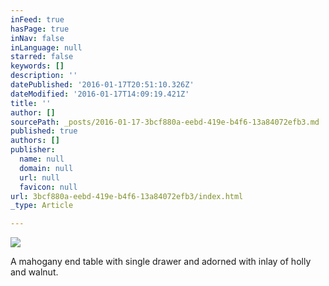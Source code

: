 ```yaml
---
inFeed: true
hasPage: true
inNav: false
inLanguage: null
starred: false
keywords: []
description: ''
datePublished: '2016-01-17T20:51:10.326Z'
dateModified: '2016-01-17T14:09:19.421Z'
title: ''
author: []
sourcePath: _posts/2016-01-17-3bcf880a-eebd-419e-b4f6-13a84072efb3.md
published: true
authors: []
publisher:
  name: null
  domain: null
  url: null
  favicon: null
url: 3bcf880a-eebd-419e-b4f6-13a84072efb3/index.html
_type: Article

---
```

![](https://s3-us-west-2.amazonaws.com/the-grid-img/p/67fee77aafe7f5b1e9be8c9672060b267380e871.jpg)

A mahogany end table with single drawer and adorned with inlay of holly and walnut.